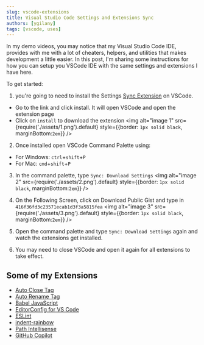 ```yaml
---
slug: vscode-extensions
title: Visual Studio Code Settings and Extensions Sync
authors: [ygilany]
tags: [vscode, uses]
---
```


In my demo videos, you may notice that my Visual Studio Code IDE, provides with me with a lot of cheaters, helpers, and utilities that makes development a little easier.
In this post, I'm sharing some instructions for how you can setup you VSCode IDE with the same settings and extensions I have here.

To get started:

1. you're going to need to install the Settings [Sync Extension](https://marketplace.visualstudio.com/items?itemName=Shan.code-settings-sync) on VSCode.
  - Go to the link and click install. It will open VSCode and open the extension page
  - Click on `install` to download the extension
<img alt="image 1" src={require('./assets/1.png').default} style={{border: `1px solid black`, marginBottom:`2em`}} />

2. Once installed open VSCode Command Palette using:
  - For Windows: `ctrl`+`shift`+`P`
  - For Mac: `cmd`+`shift`+`P`

3. In the command palette, type `Sync: Download Settings`
<img alt="image 2" src={require('./assets/2.png').default} style={{border: `1px solid black`, marginBottom:`2em`}} />

1. On the Following Screen, click on Download Public Gist and type in `416f36fd3c23571ecab1d3f3a5815fea`
<img alt="image 3" src={require('./assets/3.png').default} style={{border: `1px solid black`, marginBottom:`2em`}} />

5. Open the command palette and type `Sync: Download Settings` again and watch the extensions get installed.

6. You may need to close VSCode and open it again for all extensions to take effect.


## Some of my Extensions
- [Auto Close Tag](https://marketplace.visualstudio.com/items?itemName=formulahendry.auto-close-tag)
- [Auto Rename Tag](https://marketplace.visualstudio.com/items?itemName=formulahendry.auto-rename-tag)
- [Babel JavaScript](https://marketplace.visualstudio.com/items?itemName=mgmcdermott.vscode-language-babel)
- [EditorConfig for VS Code](https://marketplace.visualstudio.com/items?itemName=EditorConfig.EditorConfig)
- [ESLint](https://marketplace.visualstudio.com/items?itemName=dbaeumer.vscode-eslint)
- [indent-rainbow](https://marketplace.visualstudio.com/items?itemName=oderwat.indent-rainbow)
- [Path Intellisense](https://marketplace.visualstudio.com/items?itemName=christian-kohler.path-intellisense)
- [GitHub Copilot](https://marketplace.visualstudio.com/items?itemName=GitHub.copilot)

